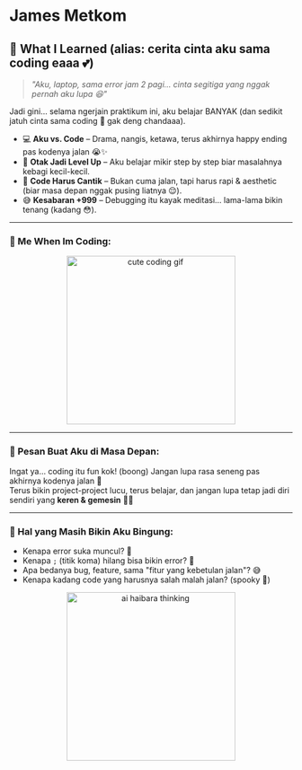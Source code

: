 # James Metkom
## 💌 What I Learned (alias: cerita cinta aku sama coding eaaa 💕)

> *"Aku, laptop, sama error jam 2 pagi… cinta segitiga yang nggak pernah aku lupa 😆"*  

Jadi gini... selama ngerjain praktikum ini, aku belajar BANYAK (dan sedikit jatuh cinta sama coding 🤭 gak deng chandaaa).  

- 💻 **Aku vs. Code** – Drama, nangis, ketawa, terus akhirnya happy ending pas kodenya jalan 😭✨  
- 🧠 **Otak Jadi Level Up** – Aku belajar mikir step by step biar masalahnya kebagi kecil-kecil.  
- 🎀 **Code Harus Cantik** – Bukan cuma jalan, tapi harus rapi & aesthetic (biar masa depan nggak pusing liatnya 😌).  
- 😅 **Kesabaran +999** – Debugging itu kayak meditasi… lama-lama bikin tenang (kadang 😳).  

---

### 🎀 Me When Im Coding:
<p align="center">
  <img src="https://media2.giphy.com/media/v1.Y2lkPTc5MGI3NjExZDd1NXRybDIwaXF6ejV0ZzYyeHYyeG1ucXozdGFrOTQ0NjlhbHVyeiZlcD12MV9pbnRlcm5hbF9naWZfYnlfaWQmY3Q9Zw/heIX5HfWgEYlW/giphy.gif" alt="cute coding gif" width="300"/>
</p>

---

### 💭 Pesan Buat Aku di Masa Depan:
Ingat ya… coding itu fun kok! (boong) Jangan lupa rasa seneng pas akhirnya kodenya jalan 🥹  
Terus bikin project-project lucu, terus belajar, dan jangan lupa tetap jadi diri sendiri yang **keren & gemesin** 💅✨  

---

### 🤯 Hal yang Masih Bikin Aku Bingung:
- Kenapa error suka muncul? 🌚  
- Kenapa `;` (titik koma) hilang bisa bikin error? 🥲  
- Apa bedanya bug, feature, sama "fitur yang kebetulan jalan"? 😅  
- Kenapa kadang code yang harusnya salah malah jalan? (spooky 👻)    

<p align="center">
  <img src="https://media1.tenor.com/m/za1KaIghXBEAAAAC/haibara-ai-detective-conan.gif" alt="ai haibara thinking" width="300"/>
</p>
